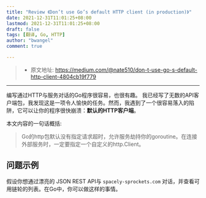 ```yaml
---
title: "Review 《Don’t use Go’s default HTTP client (in production)》"
date: 2021-12-31T11:01:25+08:00
lastmod: 2021-12-31T11:01:25+08:00
draft: false
tags: [翻译, Go, HTTP]
author: "bwangel"
comment: true

---
```


> + 原文地址: https://medium.com/@nate510/don-t-use-go-s-default-http-client-4804cb19f779

<!--more-->
---

编写通过HTTP与服务对话的Go程序很容易，也很有趣。
我已经写了无数的API客户端包，我发现这是一项令人愉快的任务。然而，我遇到了一个很容易落入的陷阱，它可以让你的程序很快崩溃：__默认的HTTP客户端__。

本文内容的一句话概括:

> Go的http包默认没有指定请求超时，允许服务劫持你的goroutine。在连接外部服务时，一定要指定一个自定义的http.Client。

## 问题示例

假设你想通过漂亮的 JSON REST API与 `spacely-sprockets.com` 对话，并查看可用链轮的列表。在Go中，你可以做这样的事情。


